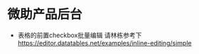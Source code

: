 微助产品后台
==========

* 表格的前置checkbox批量编辑 请林栋参考下 https://editor.datatables.net/examples/inline-editing/simple